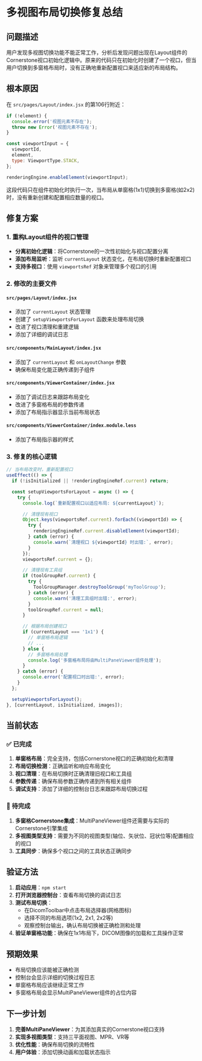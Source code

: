 # 多视图布局切换修复总结

## 问题描述

用户发现多视图切换功能不能正常工作，分析后发现问题出现在Layout组件的Cornerstone视口初始化逻辑中。原来的代码只在初始化时创建了一个视口，但当用户切换到多窗格布局时，没有正确地重新配置视口来适应新的布局结构。

## 根本原因

在 `src/pages/Layout/index.jsx` 的第106行附近：

```javascript
if (!element) {
  console.error('视图元素不存在');
  throw new Error('视图元素不存在');
}

const viewportInput = {
  viewportId,
  element,
  type: ViewportType.STACK,
};

renderingEngine.enableElement(viewportInput);
```

这段代码只在组件初始化时执行一次，当布局从单窗格(1x1)切换到多窗格(如2x2)时，没有重新创建和配置相应数量的视口。

## 修复方案

### 1. 重构Layout组件的视口管理

- **分离初始化逻辑**：将Cornerstone的一次性初始化与视口配置分离
- **添加布局监听**：监听 `currentLayout` 状态变化，在布局切换时重新配置视口
- **支持多视口**：使用 `viewportsRef` 对象来管理多个视口的引用

### 2. 修改的主要文件

#### `src/pages/Layout/index.jsx`

- 添加了 `currentLayout` 状态管理
- 创建了 `setupViewportsForLayout` 函数来处理布局切换
- 改进了视口清理和重建逻辑
- 添加了详细的调试日志

#### `src/components/MainLayout/index.jsx`

- 添加了 `currentLayout` 和 `onLayoutChange` 参数
- 确保布局变化能正确传递到子组件

#### `src/components/ViewerContainer/index.jsx`

- 添加了调试日志来跟踪布局变化
- 改进了多窗格布局的参数传递
- 添加了布局指示器显示当前布局状态

#### `src/components/ViewerContainer/index.module.less`

- 添加了布局指示器的样式

### 3. 修复的核心逻辑

```javascript
// 当布局改变时，重新配置视口
useEffect(() => {
  if (!isInitialized || !renderingEngineRef.current) return;

  const setupViewportsForLayout = async () => {
    try {
      console.log(`重新配置视口以适应布局: ${currentLayout}`);

      // 清理现有视口
      Object.keys(viewportsRef.current).forEach((viewportId) => {
        try {
          renderingEngineRef.current.disableElement(viewportId);
        } catch (error) {
          console.warn(`清理视口 ${viewportId} 时出错:`, error);
        }
      });
      viewportsRef.current = {};

      // 清理现有工具组
      if (toolGroupRef.current) {
        try {
          ToolGroupManager.destroyToolGroup('myToolGroup');
        } catch (error) {
          console.warn('清理工具组时出错:', error);
        }
        toolGroupRef.current = null;
      }

      // 根据布局创建视口
      if (currentLayout === '1x1') {
        // 单窗格布局逻辑
        // ...
      } else {
        // 多窗格布局处理
        console.log('多窗格布局将由MultiPaneViewer组件处理');
      }
    } catch (error) {
      console.error('配置视口时出错:', error);
    }
  };

  setupViewportsForLayout();
}, [currentLayout, isInitialized, images]);
```

## 当前状态

### ✅ 已完成

1. **单窗格布局**：完全支持，包括Cornerstone视口的正确初始化和清理
2. **布局切换检测**：正确监听和响应布局变化
3. **视口清理**：在布局切换时正确清理旧视口和工具组
4. **参数传递**：确保布局参数正确传递到所有相关组件
5. **调试支持**：添加了详细的控制台日志来跟踪布局切换过程

### 🚧 待完成

1. **多窗格Cornerstone集成**：MultiPaneViewer组件还需要与实际的Cornerstone引擎集成
2. **多视图类型支持**：需要为不同的视图类型(轴位、矢状位、冠状位等)配置相应的视口
3. **工具同步**：确保多个视口之间的工具状态正确同步

## 验证方法

1. **启动应用**：`npm start`
2. **打开浏览器控制台**：查看布局切换的调试日志
3. **测试布局切换**：
   - 在DicomToolbar中点击布局选择器(网格图标)
   - 选择不同的布局选项(1x2, 2x1, 2x2等)
   - 观察控制台输出，确认布局切换被正确检测和处理
4. **验证单窗格功能**：确保在1x1布局下，DICOM图像的加载和工具操作正常

## 预期效果

- 布局切换应该能被正确检测
- 控制台会显示详细的切换过程日志
- 单窗格布局应该继续正常工作
- 多窗格布局会显示MultiPaneViewer组件的占位内容

## 下一步计划

1. **完善MultiPaneViewer**：为其添加真实的Cornerstone视口支持
2. **实现多视图类型**：支持三平面视图、MPR、VR等
3. **优化性能**：确保布局切换的流畅性
4. **用户体验**：添加切换动画和加载状态指示
